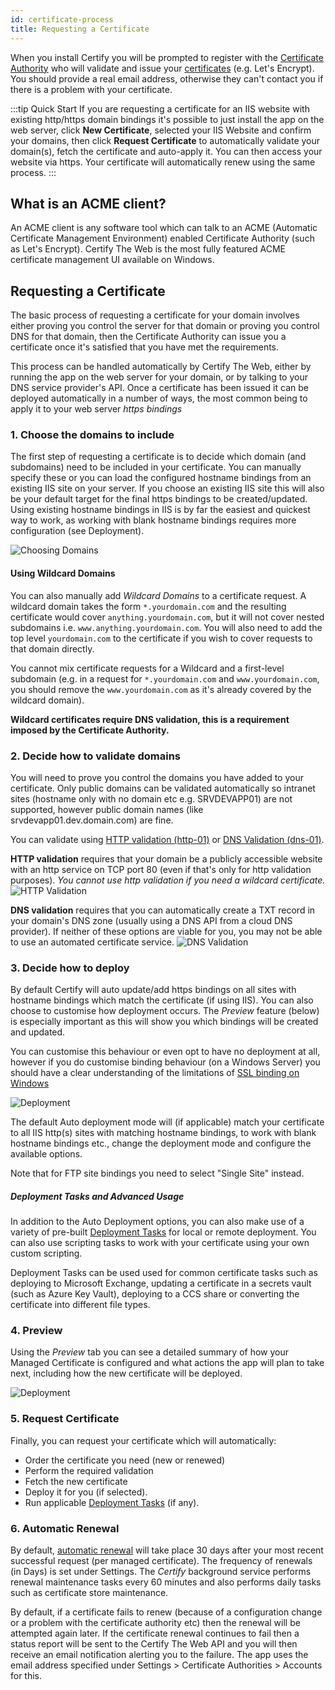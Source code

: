 ```yaml
---
id: certificate-process
title: Requesting a Certificate
---
```


When you install Certify you will be prompted to register with the [Certificate Authority](guides/certificate-authorities.md) who will validate and issue your [certificates](guides/certificates.md) (e.g. Let's Encrypt). You should provide a real email address, otherwise they can't contact you if there is a problem with your certificate. 

:::tip Quick Start
If you are requesting a certificate for an IIS website with existing http/https domain bindings it's possible to just install the app on the web server, click **New Certificate**, selected your IIS Website and confirm your domains, then click **Request Certificate** to automatically validate your domain(s), fetch the certificate and auto-apply it. You can then access your website via https. Your certificate will automatically renew using the same process.
:::

## What is an ACME client?
An ACME client is any software tool which can talk to an ACME (Automatic Certificate Management Environment) enabled Certificate Authority (such as Let's Encrypt). Certify The Web is the most fully featured ACME certificate management UI available on Windows.

## Requesting a Certificate
The basic process of requesting a certificate for your domain involves either proving you control the server for that domain or proving you control DNS for that domain, then the Certificate Authority can issue you a certificate once it's satisfied that you have met the requirements. 

This process can be handled automatically by Certify The Web, either by running the app on the web server for your domain, or by talking to your DNS service provider's API. Once a certificate has been issued it can be deployed automatically in a number of ways, the most common being to apply it to your web server *https bindings*

### 1. Choose the domains to include
The first step of requesting a certificate is to decide which domain (and subdomains) need to be included in your certificate. You can manually specify these or you can load the configured hostname bindings from an existing IIS site on your server. If you choose an existing IIS site this will also be your default target for the final https bindings to be created/updated. Using existing hostname bindings in IIS is by far the easiest and quickest way to work, as working with blank hostname bindings requires more configuration (see Deployment).

![Choosing Domains](/assets/screens/ChooseDomains.png)

#### Using Wildcard Domains
You can also manually add *Wildcard Domains* to a certificate request. A wildcard domain takes the form `*.yourdomain.com` and the resulting certificate would cover `anything.yourdomain.com`, but it will not cover nested subdomains i.e. `www.anything.yourdomain.com`. You will also need to add the top level `yourdomain.com` to the certificate if you wish to cover requests to that domain directly.

You cannot mix certificate requests for a Wildcard and a first-level subdomain (e.g. in a request for `*.yourdomain.com` and `www.yourdomain.com`, you should remove the `www.yourdomain.com` as it's already covered by the wildcard domain).

**Wildcard certificates require DNS validation, this is a requirement imposed by the Certificate Authority.**

### 2. Decide how to validate domains
You will need to prove you control the domains you have added to your certificate. Only public domains can be validated automatically so intranet sites (hostname only with no domain etc e.g. SRVDEVAPP01) are not supported, however public domain names (like srvdevapp01.dev.domain.com) are fine.

You can validate using [HTTP validation (http-01)](http-validation.md) or [DNS Validation (dns-01)](dns/validation.md). 

**HTTP validation** requires that your domain be a publicly accessible website with an http service on TCP port 80 (even if that's only for http validation purposes). <em>You cannot use http validation if you need a wildcard certificate.</em>
![HTTP Validation](/assets/screens/Auth_http.png)

**DNS validation** requires that you can automatically create a TXT record in your domain's DNS zone (usually using a DNS API from a cloud DNS provider). If neither of these options are viable for you, you may not be able to use an automated certificate service.
![DNS Validation](/assets/screens/Auth_DNS.png)

### 3. Decide how to deploy
By default Certify will auto update/add https bindings on all sites with hostname bindings which match the certificate (if using IIS). You can also choose to customise how deployment occurs. The *Preview* feature (below) is especially important as this will show you which bindings will be created and updated.

You can customise this behaviour or even opt to have no deployment at all, however if you do customise binding behaviour (on a Windows Server) you should have a clear understanding of the limitations of [SSL binding on Windows](guides/ssl-windows.md)

![Deployment](/assets/screens/Deployment_Auto.png)

The default Auto deployment mode will (if applicable) match your certificate to all IIS http(s) sites with matching hostname bindings, to work with blank hostname bindings etc., change the deployment mode and configure the available options. 

Note that for FTP site bindings you need to select "Single Site" instead.

##### Deployment Tasks and Advanced Usage
In addition to the Auto Deployment options, you can also make use of a variety of pre-built [Deployment Tasks](deployment/tasks_intro.md) for local or remote deployment. You can also use scripting tasks to work with your certificate using your own custom scripting.

Deployment Tasks can be used used for common certificate tasks such as deploying to Microsoft Exchange, updating a certificate in a secrets vault (such as Azure Key Vault), deploying to a CCS share or converting the certificate into different file types.

### 4. Preview
Using the *Preview* tab you can see a detailed summary of how your Managed Certificate is configured and what actions the app will plan to take next, including how the new certificate will be deployed.

![Deployment](/assets/screens/Preview_1.png)

### 5. Request Certificate
Finally, you can request your certificate which will automatically:
- Order the certificate you need (new or renewed)
- Perform the required validation
- Fetch the new certificate 
- Deploy it for you (if selected).
- Run applicable [Deployment Tasks](deployment/tasks_intro.md) (if any).

### 6. Automatic Renewal

By default, [automatic renewal](renewals.md) will take place 30 days after your most recent successful request (per managed certificate). The frequency of renewals (in Days) is set under Settings. The *Certify* background service performs renewal maintenance tasks every 60 minutes and also performs daily tasks such as certificate store maintenance.

By default, if a certificate fails to renew (because of a configuration change or a problem with the certificate authority etc) then the renewal will be attempted again later. If the certificate renewal continues to fail then a status report will be sent to the Certify The Web API and you will then receive an email notification alerting you to the failure. The app uses the email address specified under Settings > Certificate Authorities > Accounts for this.

